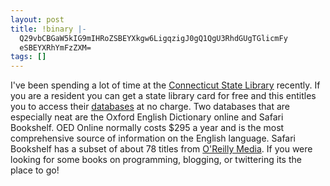 ```yaml
---
layout: post
title: !binary |-
  Q29vbCBGaW5kIG9mIHRoZSBEYXkgw6LigqzigJ0gQ1QgU3RhdGUgTGlicmFy
  eSBEYXRhYmFzZXM=
tags: []
---
```

I've been spending a lot of time at the <a href="http://www.cslib.org/">Connecticut State Library</a> recently. If you are a resident you can get a state library card for free and this entitles you to access their <a href="http://www.cslib.org/eresourceshome.htm">databases</a> at no charge.  Two databases that are especially neat are the Oxford English Dictionary online and Safari Bookshelf. OED Online normally costs $295 a year and is the most comprehensive source of information on the English language. Safari Bookshelf has a subset of about 78 titles from <a href="http://oreilly.com/">O'Reilly Media</a>. If you were looking for some books on programming, blogging, or twittering its the place to go!
